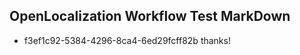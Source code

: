 ## OpenLocalization Workflow Test MarkDown

* f3ef1c92-5384-4296-8ca4-6ed29fcff82b 
thanks!



<!--HONumber=Jan16_HO4-->
